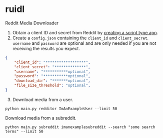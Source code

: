 # ruidl
Reddit Media Downloader

1. Obtain a client ID and secret from Reddit by [creating a script type app](https://github.com/reddit-archive/reddit/wiki/OAuth2-Quick-Start-Example).
2. Create a `config.json` containing the `client_id` and `client_secret`. `username` and `password` are optional and are only needed if you are not receiving the results you expect.
```json
{
    "client_id": "******************",
    "client_secret": "**************",
    "username": "***********optional",
    "password": "***********optional",
    "download_dir": "*******optional",
    "file_size_threshold": "optional",
}
```
3. Download media from a user.
```
python main.py redditor ImAnExampleUser --limit 50
```
Download media from a subreddit.
```
python main.py subreddit imanexamplesubreddit --search "some search terms" --limit 50
```